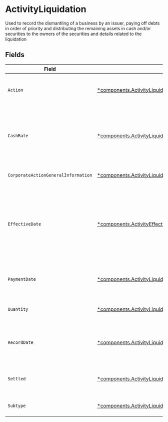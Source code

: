 # ActivityLiquidation

Used to record the dismantling of a business by an issuer, paying off debts in order of priority and distributing the remaining assets in cash and/or securities to the owners of the securities and details related to the liquidation


## Fields

| Field                                                                                                                                                                     | Type                                                                                                                                                                      | Required                                                                                                                                                                  | Description                                                                                                                                                               | Example                                                                                                                                                                   |
| ------------------------------------------------------------------------------------------------------------------------------------------------------------------------- | ------------------------------------------------------------------------------------------------------------------------------------------------------------------------- | ------------------------------------------------------------------------------------------------------------------------------------------------------------------------- | ------------------------------------------------------------------------------------------------------------------------------------------------------------------------- | ------------------------------------------------------------------------------------------------------------------------------------------------------------------------- |
| `Action`                                                                                                                                                                  | [*components.ActivityLiquidationAction](../../models/components/activityliquidationaction.md)                                                                             | :heavy_minus_sign:                                                                                                                                                        | Denotes whether the shares are incoming or outgoing                                                                                                                       | INCOMING                                                                                                                                                                  |
| `CashRate`                                                                                                                                                                | [*components.ActivityLiquidationCashRate](../../models/components/activityliquidationcashrate.md)                                                                         | :heavy_minus_sign:                                                                                                                                                        | The rate (raw value, not a percentage, example: 50% will be .5 in this field) at which cash will be disbursed to the shareholder                                          | {<br/>"value": "0.25"<br/>}                                                                                                                                               |
| `CorporateActionGeneralInformation`                                                                                                                                       | [*components.ActivityLiquidationCorporateActionGeneralInformation](../../models/components/activityliquidationcorporateactiongeneralinformation.md)                       | :heavy_minus_sign:                                                                                                                                                        | Common fields for corporate actions                                                                                                                                       |                                                                                                                                                                           |
| `EffectiveDate`                                                                                                                                                           | [*components.ActivityEffectiveDate](../../models/components/activityeffectivedate.md)                                                                                     | :heavy_minus_sign:                                                                                                                                                        | Effective date as declared by the primary exchange that generally coincides with cessation of trading in the old security and commencement of trading in the new security | {<br/>"day": 14,<br/>"month": 5,<br/>"year": 2024<br/>}                                                                                                                   |
| `PaymentDate`                                                                                                                                                             | [*components.ActivityLiquidationPaymentDate](../../models/components/activityliquidationpaymentdate.md)                                                                   | :heavy_minus_sign:                                                                                                                                                        | The anticipated payment date at the depository                                                                                                                            | {<br/>"day": 14,<br/>"month": 5,<br/>"year": 2024<br/>}                                                                                                                   |
| `Quantity`                                                                                                                                                                | [*components.ActivityLiquidationQuantity](../../models/components/activityliquidationquantity.md)                                                                         | :heavy_minus_sign:                                                                                                                                                        | The position on which the corporate action was paid                                                                                                                       | {<br/>"value": "0.25"<br/>}                                                                                                                                               |
| `RecordDate`                                                                                                                                                              | [*components.ActivityLiquidationRecordDate](../../models/components/activityliquidationrecorddate.md)                                                                     | :heavy_minus_sign:                                                                                                                                                        | The date on which positions are recorded in order to calculate entitlement                                                                                                | {<br/>"day": 14,<br/>"month": 5,<br/>"year": 2024<br/>}                                                                                                                   |
| `Settled`                                                                                                                                                                 | [*components.ActivityLiquidationSettled](../../models/components/activityliquidationsettled.md)                                                                           | :heavy_minus_sign:                                                                                                                                                        | The accounts settled position for which the corporate action was paid                                                                                                     | {<br/>"value": "0.25"<br/>}                                                                                                                                               |
| `Subtype`                                                                                                                                                                 | [*components.ActivityLiquidationSubtype](../../models/components/activityliquidationsubtype.md)                                                                           | :heavy_minus_sign:                                                                                                                                                        | The subtype for the corporate action event                                                                                                                                | LIQUIDATION                                                                                                                                                               |